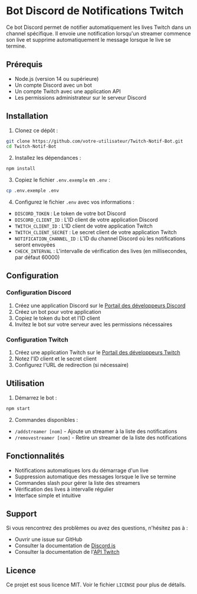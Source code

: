 # Bot Discord de Notifications Twitch

Ce bot Discord permet de notifier automatiquement les lives Twitch dans un channel spécifique. Il envoie une notification lorsqu'un streamer commence son live et supprime automatiquement le message lorsque le live se termine.

## Prérequis

- Node.js (version 14 ou supérieure)
- Un compte Discord avec un bot
- Un compte Twitch avec une application API
- Les permissions administrateur sur le serveur Discord

## Installation

1. Clonez ce dépôt :
```bash
git clone https://github.com/votre-utilisateur/Twitch-Notif-Bot.git
cd Twitch-Notif-Bot
```

2. Installez les dépendances :
```bash
npm install
```

3. Copiez le fichier `.env.exemple` en `.env` :
```bash
cp .env.exemple .env
```

4. Configurez le fichier `.env` avec vos informations :
- `DISCORD_TOKEN` : Le token de votre bot Discord
- `DISCORD_CLIENT_ID` : L'ID client de votre application Discord
- `TWITCH_CLIENT_ID` : L'ID client de votre application Twitch
- `TWITCH_CLIENT_SECRET` : Le secret client de votre application Twitch
- `NOTIFICATION_CHANNEL_ID` : L'ID du channel Discord où les notifications seront envoyées
- `CHECK_INTERVAL` : L'intervalle de vérification des lives (en millisecondes, par défaut 60000)

## Configuration

### Configuration Discord
1. Créez une application Discord sur le [Portail des développeurs Discord](https://discord.com/developers/applications)
2. Créez un bot pour votre application
3. Copiez le token du bot et l'ID client
4. Invitez le bot sur votre serveur avec les permissions nécessaires

### Configuration Twitch
1. Créez une application Twitch sur le [Portail des développeurs Twitch](https://dev.twitch.tv/console)
2. Notez l'ID client et le secret client
3. Configurez l'URL de redirection (si nécessaire)

## Utilisation

1. Démarrez le bot :
```bash
npm start
```

2. Commandes disponibles :
- `/addstreamer [nom]` - Ajoute un streamer à la liste des notifications
- `/removestreamer [nom]` - Retire un streamer de la liste des notifications

## Fonctionnalités

- Notifications automatiques lors du démarrage d'un live
- Suppression automatique des messages lorsque le live se termine
- Commandes slash pour gérer la liste des streamers
- Vérification des lives à intervalle régulier
- Interface simple et intuitive

## Support

Si vous rencontrez des problèmes ou avez des questions, n'hésitez pas à :
- Ouvrir une issue sur GitHub
- Consulter la documentation de [Discord.js](https://discord.js.org/#/)
- Consulter la documentation de l'[API Twitch](https://dev.twitch.tv/docs/api/)

## Licence

Ce projet est sous licence MIT. Voir le fichier `LICENSE` pour plus de détails. 